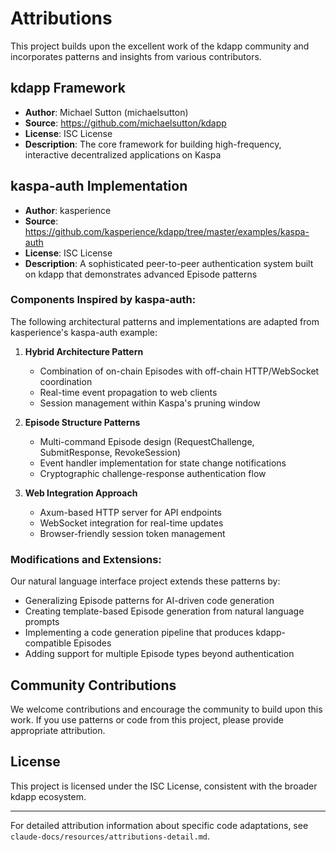 # Attributions

This project builds upon the excellent work of the kdapp community and incorporates patterns and insights from various contributors.

## kdapp Framework
- **Author**: Michael Sutton (michaelsutton)
- **Source**: https://github.com/michaelsutton/kdapp
- **License**: ISC License
- **Description**: The core framework for building high-frequency, interactive decentralized applications on Kaspa

## kaspa-auth Implementation
- **Author**: kasperience
- **Source**: https://github.com/kasperience/kdapp/tree/master/examples/kaspa-auth
- **License**: ISC License
- **Description**: A sophisticated peer-to-peer authentication system built on kdapp that demonstrates advanced Episode patterns

### Components Inspired by kaspa-auth:
The following architectural patterns and implementations are adapted from kasperience's kaspa-auth example:

1. **Hybrid Architecture Pattern**
   - Combination of on-chain Episodes with off-chain HTTP/WebSocket coordination
   - Real-time event propagation to web clients
   - Session management within Kaspa's pruning window

2. **Episode Structure Patterns**
   - Multi-command Episode design (RequestChallenge, SubmitResponse, RevokeSession)
   - Event handler implementation for state change notifications
   - Cryptographic challenge-response authentication flow

3. **Web Integration Approach**
   - Axum-based HTTP server for API endpoints
   - WebSocket integration for real-time updates
   - Browser-friendly session token management

### Modifications and Extensions:
Our natural language interface project extends these patterns by:
- Generalizing Episode patterns for AI-driven code generation
- Creating template-based Episode generation from natural language prompts
- Implementing a code generation pipeline that produces kdapp-compatible Episodes
- Adding support for multiple Episode types beyond authentication

## Community Contributions
We welcome contributions and encourage the community to build upon this work. If you use patterns or code from this project, please provide appropriate attribution.

## License
This project is licensed under the ISC License, consistent with the broader kdapp ecosystem.

---

For detailed attribution information about specific code adaptations, see `claude-docs/resources/attributions-detail.md`.